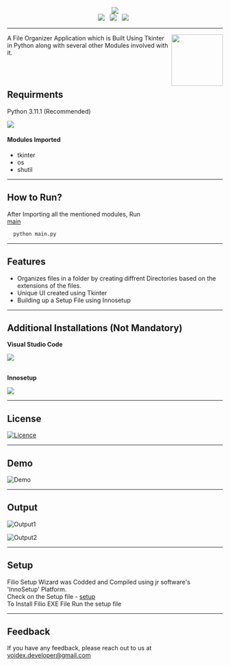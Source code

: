 <div align="center">
       <img src="https://raw.githubusercontent.com/k-arthik-r/Filio/main/ReadmeImages/textlogo.png" >
</div>

<div align='center'>
       <a><img src="https://img.shields.io/badge/python-3670A0?style=for-the-badge&logo=python&logoColor=ffdd54" /></a> &nbsp;
        <a><img src="https://img.shields.io/badge/Tkinter-ff0000?style=for-the-badge&logo=python&logoColor=ffdd54" /></a> &nbsp;
       <a><img src="https://img.shields.io/badge/Inkscape-e0e0e0?style=for-the-badge&logo=inkscape&logoColor=080A13" /></a> &nbsp;
</div>

--------------------------

<img src="https://github.com/k-arthik-r/Filio/assets/111432615/03466a67-3529-4f70-a067-dc128eb5b153" align="right" height="120px" width="120px">


<p text-align="left">A File Organizer Application which is Built Using Tkinter in Python along with several other Modules involved with it.</p><br /><br />


## Requirments
Python 3.11.1 (Recommended) 

<a href="https://www.python.org/downloads/" alt="3.11.1">
        <img src="https://img.shields.io/badge/python-3670A0?style=for-the-badge&logo=python&logoColor=ffdd54" /></a>
  
<h4>Modules Imported</h4>

- tkinter
- os
- shutil
--------------------------
## How to Run?

After Importing all the mentioned modules, Run<br>
[main](main.py)
```bash
  python main.py
```
-------------------------
## Features

- Organizes files in a folder by creating diffrent Directories based on the extensions of the files.
- Unique UI created using Tkinter
- Building up a Setup File using Innosetup
---------------------------

## Additional Installations (Not Mandatory)

**Visual Studio Code**  

<a href="https://code.visualstudio.com/" alt="VS Code">
        <img src="https://img.shields.io/badge/Visual%20Studio%20Code-0078d7.svg?style=for-the-badge&logo=visual-studio-code&logoColor=white" /></a><br>
<br> 

**Innosetup**      

<a href="https://jrsoftware.org/isinfo.php" alt="Innosetup">
        <img src="https://img.shields.io/badge/InnoSetup-000080?style=for-the-badge" /></a>
        
----------------------------
## License

[![Licence](https://img.shields.io/github/license/Ileriayo/markdown-badges?style=for-the-badge)](./LICENSE)

----------------------------

## Demo

![Demo](https://github.com/k-arthik-r/Filio/assets/111432615/a38b5aea-a0ab-4af6-adab-529433aa11a1)


------------------------------

## Output
![Output1](https://github.com/k-arthik-r/Filio/assets/111432615/0f2c7d31-3fc7-4f5d-a9f0-33a999d315a5)

![Output2](https://github.com/k-arthik-r/Filio/assets/111432615/cdfc2c77-b038-4497-9e7b-98705c06a271)


------------------------------
## Setup

Filio Setup Wizard was Codded and Compiled using jr software's 'InnoSetup' Platform.<br>
Check on the Setup file - [setup](Setup.iss) <br>
To Install Filio EXE File Run the setup file

---------------------------
## Feedback
If you have any feedback, please reach out to us at voidex.developer@gmail.com
